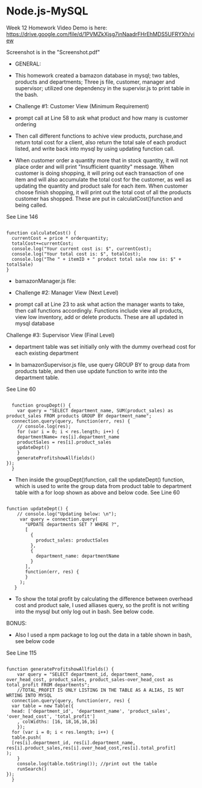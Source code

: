 # Node.js-MySQL
Week 12 Homework
Video Demo is here:
https://drive.google.com/file/d/1PVMZkXjsg7inNaadrFHrEhMDS5UFRYXh/view

Screenshot is in the "Screenshot.pdf"


- GENERAL:
- This homework created a bamazon database in mysql; two tables, products and departments; Three js file, customer, manager and supervisor; utilized one dependency in the supervisr.js to print table in the bash.


- Challenge #1: Customer View (Minimum Requirement)

- prompt call at Line 58 to ask what product and how many is customer ordering

- Then call different functions to achive view products, purchase,and return total cost for a client, also return the total sale of each product listed, and write back into mysql by using updating function call.

- When customer order a quantity more that in stock quantity, it will not place order and will print "Insufficient quantity" message. When customer is doing shopping, it will pring out each transaction of one item and will also accumulate the total cost for the customer, as well as updating the quantity and product sale for each item. When customer choose finish shopping, it will print out the total cost of all the products customer has shopped. These are put in calculatCost()function and being called.

See Line 146
```

function calculateCost() {
  currentCost = price * orderquantity;
  totalCost+=currentCost;
  console.log("Your current cost is: $", currentCost);
  console.log("Your total cost is: $", totalCost);
  console.log("The " + itemID + " product total sale now is: $" + totalSale)
}

```

- bamazonManager.js file: 


- Challenge #2: Manager View (Next Level)

- prompt call at Line 23 to ask what action the manager wants to take, then call functions accordingly. Functions include view all products, view low inventory, add or delete products. These are all updated in mysql database



Challenge #3: Supervisor View (Final Level)

- department table was set initially only with the dummy overhead cost for each existing department

- In bamazonSupervisor.js file, use query GROUP BY to group data from products table, and then use update function to write into the department table.

See Line 60
```

  function groupDept() { 
    var query = "SELECT department_name, SUM(product_sales) as product_sales FROM products GROUP BY department_name";
  connection.query(query, function(err, res) {
    // console.log(res);
    for (var i = 0; i < res.length; i++) {
    departmentName= res[i].department_name
    productSales = res[i].product_sales
    updateDept()
    }
    generateProfitshowAllfields()
});
  }

```

- Then inside the groupDept()function, call the updateDept() function, which is used to write the group data from product table to department table with a for loop shown as above and below code.
See Line 60
```

function updateDept() {
    // console.log("Updating below: \n");
     var query = connection.query(
       "UPDATE departments SET ? WHERE ?",
       [
         {
           product_sales: productSales
         },
         {
           department_name: departmentName
         }
       ],
       function(err, res) {
       }
     );
   } 

```

- To show the total profit by calculating the difference between overhead cost and product sale, I used alliases query, so the profit is not writing into the mysql but only log out in bash. See below code.

BONUS:
- Also I used a npm package to log out the data in a table shown in bash, see below code

See Line 115
```

function generateProfitshowAllfields() { 
    var query = "SELECT department_id, department_name, over_head_cost, product_sales, product_sales-over_head_cost as total_profit FROM departments";
    //TOTAL_PROFIT IS ONLY LISTING IN THE TABLE AS A ALIAS, IS NOT WRTING INTO MYSQL
  connection.query(query, function(err, res) {
  var table = new Table({
  head: ['department_id', 'department_name', 'product_sales', 'over_head_cost', 'total_profit']
    , colWidths: [16, 18,16,16,16]
    });
  for (var i = 0; i < res.length; i++) {     
  table.push(
  [res[i].department_id, res[i].department_name, res[i].product_sales,res[i].over_head_cost,res[i].total_profit]
);
    }
    console.log(table.toString()); //print out the table
    runSearch()
});
  } 

```